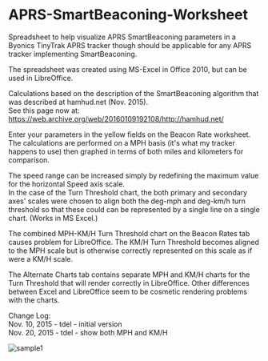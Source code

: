 # APRS-SmartBeaconing-Worksheet
Spreadsheet to help visualize APRS SmartBeaconing parameters in a Byonics TinyTrak APRS tracker though should be applicable for any APRS tracker implementing SmartBeaconing.

The spreadsheet was created using MS-Excel in Office 2010, but can be used in LibreOffice.

Calculations based on the description of the SmartBeaconing algorithm that was described at hamhud.net (Nov. 2015).<br>
See this page now at: https://web.archive.org/web/20160109192108/http://hamhud.net/

Enter your parameters in the yellow fields on the Beacon Rate worksheet.<br>
The calculations are performed on a MPH basis (it's what my tracker happens to use) then graphed in terms of both miles and kilometers for comparison.

The speed range can be increased simply by redefining the maximum value for the horizontal Speed axis scale.<br>
In the case of the Turn Threshold chart, the both primary and secondary axes' scales were chosen to align both
the deg-mph and deg-km/h turn threshold so that these could can be represented by a single line on a single chart. (Works in MS Excel.)

The combined MPH-KM/H Turn Threshold chart on the Beacon Rates tab causes problem for LibreOffice. The KM/H Turn Threshold
becomes aligned to the MPH scale but is otherwise correctly represented on this scale as if were a KM/H scale. 

The Alternate Charts tab contains separate MPH and KM/H charts for the Turn Threshold that will render correctly in LibreOffice.
Other differences between Excel and LibreOffice seem to be cosmetic rendering problems with the charts.

Change Log:<br>
Nov. 10, 2015 - tdel - initial version<br>
Nov. 20, 2015 - tdel - show both MPH and KM/H

![sample1](https://user-images.githubusercontent.com/24543390/213911899-8357d461-65f7-4b00-84e0-2b1770e0a521.png)
